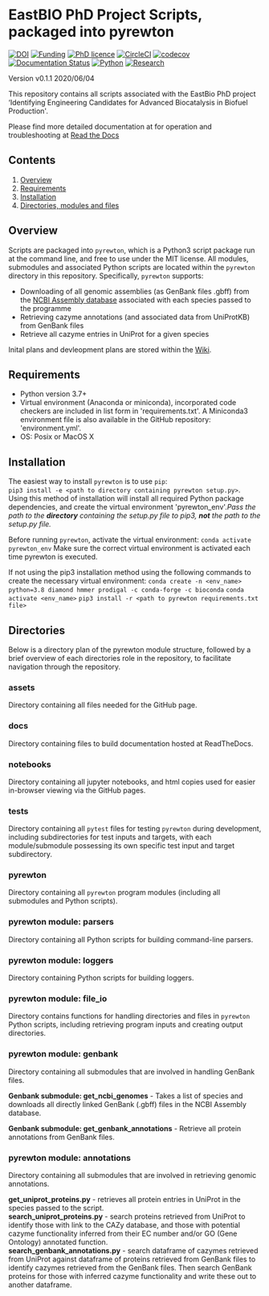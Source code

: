 # EastBIO PhD Project Scripts, packaged into pyrewton

[![DOI](https://zenodo.org/badge/243783792.svg)](https://zenodo.org/badge/latestdoi/243783792)
[![Funding](https://img.shields.io/badge/Funding-EASTBio-blue)](http://www.eastscotbiodtp.ac.uk/)
[![PhD licence](https://img.shields.io/badge/Licence-MIT-green)](https://github.com/HobnobMancer/PhD_Project_Scripts/blob/master/LICENSE)
[![CircleCI](https://circleci.com/gh/HobnobMancer/PhD_Project_Scripts.svg?style=shield)](https://circleci.com/gh/HobnobMancer/PhD_Project_Scripts)
[![codecov](https://codecov.io/gh/HobnobMancer/PhD_Project_Scripts/branch/master/graph/badge.svg)](https://codecov.io/gh/HobnobMancer/PhD_Project_Scripts)
[![Documentation Status](https://readthedocs.org/projects/phd-project-scripts/badge/?version=latest)](https://phd-project-scripts.readthedocs.io/en/latest/?badge=latest)
[![Python](https://img.shields.io/badge/Python-v3.7.---orange)](https://www.python.org/about/)
[![Research](https://img.shields.io/badge/Bioinformatics-Protein%20Engineering-ff69b4)](http://www.eastscotbiodtp.ac.uk/eastbio-student-cohort-2019)

Version v0.1.1 2020/06/04

This repository contains all scripts associated with the EastBio PhD project ‘Identifying Engineering Candidates for Advanced Biocatalysis in Biofuel Production'.

Please find more detailed documentation at for operation and troubleshooting at [Read the Docs](https://phd-project-scripts.readthedocs.io/en/latest/)

## Contents

1. [Overview](#Overview)
2. [Requirements](#Requirements)
3. [Installation](#Installation)
4. [Directories, modules and files](#Directories)

## Overview

Scripts are packaged into `pyrewton`, which is a Python3 script package run at the command line, and free to use under the MIT license. All modules, submodules and associated Python scripts are located within the `pyrewton` directory in this repository. Specifically, `pyrewton` supports:

- Downloading of all genomic assemblies (as GenBank files .gbff) from the [NCBI Assembly database](https://www.ncbi.nlm.nih.gov/assembly)
associated with each species passed to the programme
- Retrieving cazyme annotations (and associated data from UniProtKB) from GenBank files
- Retrieve all cazyme entries in UniProt for a given species

Inital plans and devleopment plans are stored within the [Wiki](https://github.com/HobnobMancer/PhD_Project_Scripts/wiki).

## Requirements

- Python version 3.7+
- Virtual environment (Anaconda or miniconda), incorporated code checkers are included in list form in 'requirements.txt'. A Miniconda3 environment file is also available in the GitHub repository: 'environment.yml'.
- OS: Posix or MacOS X

## Installation

The easiest way to install `pyrewton` is to use `pip`:  
`pip3 install -e <path to directory containing pyrewton setup.py>`.  
Using this method of installation will install all required Python package dependencies, and create the virtual environment 'pyrewton_env'._Pass the path to the **directory** containing the setup.py file to pip3, **not** the path to the setup.py file._ 

Before running `pyrewton`, activate the virtual environment:
`conda activate pyrewton_env`
Make sure the correct virtual environment is activated each time pyrewton is executed.

If not using the pip3 installation method using the following commands to create the necessary virtual environment:
`conda create -n <env_name> python=3.8 diamond hmmer prodigal -c conda-forge -c bioconda`
`conda activate <env_name>`
`pip3 install -r <path to pyrewton requirements.txt file>`

## Directories

Below is a directory plan of the pyrewton module structure, followed by a brief overview of each directories role in the repository, to facilitate navigation through the repository.

### assets

Directory containing all files needed for the GitHub page.

### docs

Directory containing files to build documentation hosted at ReadTheDocs.

### notebooks

Directory containing all jupyter notebooks, and html copies used for easier in-browser viewing via the GitHub pages.

### tests

Directory containing all `pytest` files for testing `pyrewton` during development, including subdirectories for test inputs and targets, with each module/submodule possessing its own specific test input and target subdirectory.

### pyrewton

Directory containing all `pyrewton` program modules (including all submodules and Python scripts).

### pyrewton module: parsers

Directory containing all Python scripts for building command-line parsers.

### pyrewton module: loggers

Directory containing Python scripts for building loggers.

### pyrewton module: file_io

Directory contains functions for handling directories and files in `pyrewton` Python scripts, including retrieving program inputs and creating output directories.

### pyrewton module: genbank

Directory containing all submodules that are involved in handling GenBank files.

**Genbank submodule: get_ncbi_genomes** - Takes a list of species and downloads all directly linked GenBank (.gbff) files in the NCBI Assembly database.

**Genbank submodule: get_genbank_annotations** - Retrieve all protein annotations from GenBank files.

### pyrewton module: annotations

Directory containing all submodules that are involved in retrieving genomic annotations.

**get_uniprot_proteins.py** - retrieves all protein entries in UniProt in the species passed to the script.  
**search_uniprot_proteins.py** - search proteins retrieved from UniProt to identify those with link to the CAZy database, and those with potential cazyme functionality inferred from their EC number and/or GO (Gene Ontology) annotated function.  
**search_genbank_annotations.py** - search dataframe of cazymes retrieved from UniProt against dataframe of proteins retrieved from GenBank files to identify cazymes retrieved from the GenBank files. Then search GenBank proteins for those with inferred cazyme functionality and write these out to another dataframe.

